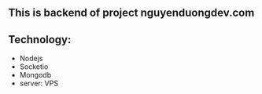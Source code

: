 ## This is backend of project nguyenduongdev.com
## Technology:
- Nodejs
- Socketio
- Mongodb
- server: VPS
